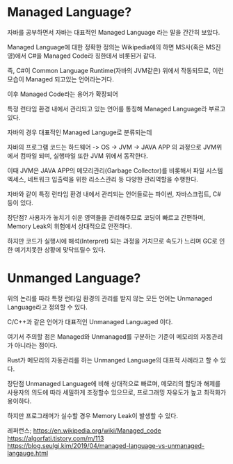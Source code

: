 # Managed Language?
자바를 공부하면서 자바는 대표적인 Managed Language 라는 말을 간간히 보았다.

Managed Language에 대한 정확한 정의는 Wikipedia에의 하면 MS사(혹은 MS진영)에서 C#을 Managed Code라 칭한데서 비롯된거 같다.

즉, C#이 Common Language Runtime(자바의 JVM같은) 위에서 작동되므로, 이런 모습이 Managed 되고있는 언어라는거다.

이후 Managed Code라는 용어가 확장되어

특정 런타임 환경 내에서 관리되고 있는 언어를 통칭해 Managed Language라 부르고있다.

자바의 경우 대표적인 Managed Languge로 분류되는데

자바의 프로그램 코드는 하드웨어 -> OS -> JVM -> JAVA APP 의 과정으로 JVM위에서 컴파일 되며, 실행파일 또한 JVM 위에서 동작한다.

이때 JVM은 JAVA APP의 메모리관리(Garbage Collector)를 비롯해서 파일 시스템 엑세스, 네트워크 입출력을 위한 리소스관리 등 다양한 관리역할을 수행한다.

자바와 같이 특정 런타임 환경 내에서 관리되는 언어들로는 파이썬, 자바스크립트, C#등이 있다.

장단점?
사용자가 놓치기 쉬운 영역들을 관리해주므로 코딩이 빠르고 간편하며, Memory Leak의 위험에서 상대적으로 안전하다.

하지만 코드가 실행시에 해석(Interpret) 되는 과정을 거치므로 속도가 느리며 GC로 인한 예기치못한 상황에 맞닥뜨릴수 있다.

# Unmanged Language?
위의 논리를 따라 특정 런타임 환경의 관리를 받지 않는 모든 언어는 Unmanaged Language라고 정의할 수 있다.

C/C++과 같은 언어가 대표적인 Unmanaged Languaged 이다.

여기서 주의할 점은 Managed와 Unmanaged를 구분하는 기준이 메모리의 자동관리 가 아니라는 점이다.

Rust가 메모리의 자동관리를 하는 Unmanged Language의 대표적 사례라고 할 수 있다.

장단점
Unmanaged Language에 비해 상대적으로 빠르며, 메모리의 할당과 해제를 사용자의 의도에 따라 세밀하게 조정할수 있으므로, 프로그래밍 자유도가 높고 최적화가 용이하다.

하지만 프로그래머가 실수할 경우 Memory Leak이 발생할 수 있다.

레퍼런스;
https://en.wikipedia.org/wiki/Managed_code
https://algorfati.tistory.com/m/113
https://blog.seulgi.kim/2019/04/managed-language-vs-unmanaged-langauge.html
